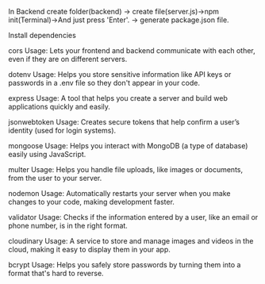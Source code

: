 In Backend
create folder(backend) -> create file(server.js)->npm init(Terminal)->And just press 'Enter'. -> generate package.json file.

Install dependencies

cors
Usage: Lets your frontend and backend communicate with each other, even if they are on different servers.

dotenv
Usage: Helps you store sensitive information like API keys or passwords in a .env file so they don't appear in your code.

express
Usage: A tool that helps you create a server and build web applications quickly and easily.

jsonwebtoken
Usage: Creates secure tokens that help confirm a user’s identity (used for login systems).

mongoose
Usage: Helps you interact with MongoDB (a type of database) easily using JavaScript.

multer
Usage: Helps you handle file uploads, like images or documents, from the user to your server.

nodemon
Usage: Automatically restarts your server when you make changes to your code, making development faster.

validator
Usage: Checks if the information entered by a user, like an email or phone number, is in the right format.

cloudinary
Usage: A service to store and manage images and videos in the cloud, making it easy to display them in your app.

bcrypt
Usage: Helps you safely store passwords by turning them into a format that's hard to reverse.